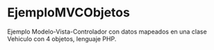 # EjemploMVCObjetos
Ejemplo Modelo-Vista-Controlador con datos mapeados en una clase Vehiculo con 4 objetos, lenguaje PHP.
